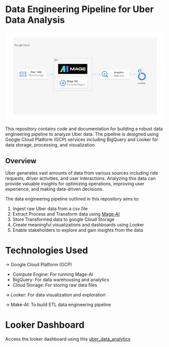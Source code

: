 # Data Engineering Pipeline for Uber Data Analysis

![model_diagram](https://github.com/SunGajiwala/uber-data-engineering-etl-pipeline/blob/main/architecture.jpg?raw=true)

This repository contains code and documentation for building a robust data engineering pipeline to analyze Uber data. The pipeline is designed using Google Cloud Platform (GCP) services including BigQuery and Looker for data storage, processing, and visualization.

## Overview

Uber generates vast amounts of data from various sources including ride requests, driver activities, and user interactions. Analyzing this data can provide valuable insights for optimizing operations, improving user experience, and making data-driven decisions.

The data engineering pipeline outlined in this repository aims to:

1. Ingest raw Uber data from a csv file
2. Extract Process and Transform data using [Mage-AI](https://www.mage.ai)
3. Store Transformed data to google Cloud Storage
4. Create meaningful visualizations and dashboards using Looker
5. Enable stakeholders to explore and gain insights from the data

# Technologies Used

-> Google Cloud Platform (GCP)
*  Compute Engine: For running Mage-AI
*  BigQuery: For data warehousing and analytics
*  Cloud Storage: For storing raw data files
  
-> Looker: For data visualization and exploration

-> Make-AI: To build ETL data engineering pipeline

# Looker Dashboard

Access the looker dashboard using this [uber_data_analytics](https://lookerstudio.google.com/reporting/b7ed88eb-960f-4d63-a7b5-7aec3a9ebb5d)
